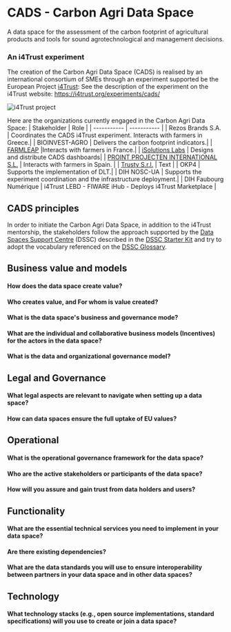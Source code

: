 # CADS - Carbon Agri Data Space
A data space for the assessment of the carbon footprint of agricultural products and tools for sound agrotechnological and management decisions.
### An i4Trust experiment
The creation of the Carbon Agri Data Space (CADS) is realised by an international consortium of SMEs through an experiment supported be the European Project [i4Trust](https://i4trust.org): See the description of the experiment on the i4Trust website: https://i4trust.org/experiments/cads/ 

![i4Trust project](https://www.fiware.org/wp-content/uploads/Logos_i4Trust.png)

Here are the organizations currently engaged in the Carbon Agri Data Space:
| Stakeholder      | Role |
| ----------- | ----------- |
| Rezos Brands S.A.      | Coordinates the CADS i4Trust experiment. Interacts with farmers in Greece.|
| BIOINVEST-AGRO   | Delivers the carbon footprint indicators.|
| [FARMLEAP](https://www.farmleap.com/)   |Interacts with farmers in France.|
| [iSolutions Labs](https://isolutionslabs.com)  | Designs and distribute CADS dashboards|
| [PROINT PROJECTEN INTERNATIONAL S.L.](https://www.prointprojecten.com)   | Interacts with farmers in Spain. |
| [Trusty S.r.l.](https://www.trusty.id)   | Text        |
| OKP4   | Supports the implementation of DLT.|
| DIH NOSC-UA   | Supports the experiment coordination and the infrastructure deployment.|
| DIH Faubourg Numérique   | i4Trust LEBD - FIWARE iHub - Deploys i4Trust Marketplace  |


## CADS principles
In order to initiate the Carbon Agri Data Space, in addition to the i4Trust mentorship, the stakeholders follow the approach supported by the [Data Spaces Support Centre](https://dssc.eu/) (DSSC) described in the [DSSC Starter Kit](https://dssc.eu/wp-content/uploads/2023/03/DSSC-Starterkit-Version-1.0.pdf) and try to adopt the vocabulary referenced on the [DSSC Glossary](https://dssc.eu/wp-content/uploads/2023/03/DSSC-Data-Spaces-Glossary-v1.0.pdf).

## Business value and models
#### How does the data space create value?
#### Who creates value, and For whom is value created?
#### What is the data space's business and governance mode?
#### What are the individual and collaborative business models (Incentives) for the actors in the data space?
#### What is the data and organizational governance model?

## Legal and Governance
#### What legal aspects are relevant to navigate when setting up a data space?
#### How can data spaces ensure the full uptake of EU values?

## Operational
#### What is the operational governance framework for the data space?
#### Who are the active stakeholders or participants of the data space?
#### How will you assure and gain trust from data holders and users?

## Functionality
#### What are the essential technical services you need to implement in your data space?
#### Are there existing dependencies?
#### What are the data standards you will use to ensure interoperability between partners in your data space and in other data spaces?

## Technology
#### What technology stacks (e.g., open source implementations, standard specifications) will you use to create or join a data space?
